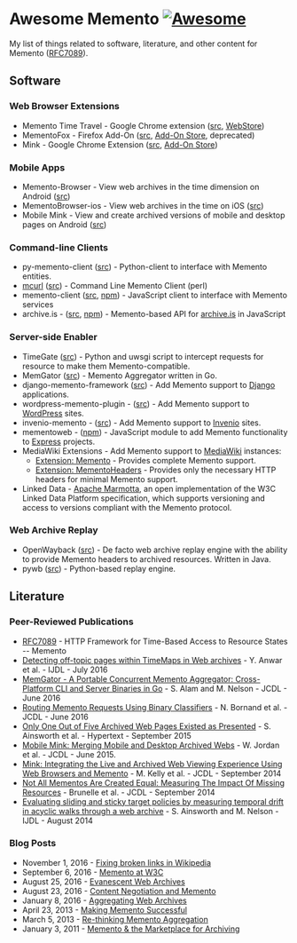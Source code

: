 # Awesome Memento [![Awesome](https://cdn.rawgit.com/sindresorhus/awesome/d7305f38d29fed78fa85652e3a63e154dd8e8829/media/badge.svg)](https://github.com/sindresorhus/awesome)
My list of things related to software, literature, and other content for Memento ([RFC7089](https://tools.ietf.org/html/rfc7089)).

## Software
### Web Browser Extensions
* Memento Time Travel - Google Chrome extension ([src](https://github.com/mementoweb/memento_chrome), [WebStore](https://chrome.google.com/webstore/detail/memento/jgbfpjledahoajcppakbgilmojkaghgm))
* MementoFox - Firefox Add-On ([src](https://code.google.com/archive/p/mementofox/), [Add-On Store](https://addons.mozilla.org/en-US/firefox/addon/mementofox/), deprecated)
* Mink - Google Chrome Extension ([src](https://github.com/machawk1/mink), [Add-On Store](https://chrome.google.com/webstore/detail/mink-integrate-live-archi/jemoalkmipibchioofomhkgimhofbbem))

### Mobile Apps
* Memento-Browser - View web archives in the time dimension on Android ([src](https://github.com/machawk1/mementobrowser-android))
* MementoBrowser-ios - View web archives in the time on iOS ([src](https://github.com/machawk1/mementobrowser-ios))
* Mobile Mink - View and create archived versions of mobile and desktop pages on Android ([src](https://github.com/thing342/mobilememento))

### Command-line Clients
* py-memento-client ([src](https://github.com/mementoweb/py-memento-client)) - Python-client to interface with Memento entities.
* [mcurl](https://ws-dl.blogspot.it/2013/05/2013-05-29-mcurl-command-line-memento.html) ([src](https://github.com/aalsum/mcurl)) - Command Line Memento Client (perl)
* memento-client ([src](https://github.com/jarofghosts/memento-client), [npm](https://www.npmjs.com/package/memento-client)) - JavaScript client to interface with Memento services
* archive.is - ([src](https://github.com/qvint/archive.is), [npm](https://www.npmjs.com/package/archive.is)) - Memento-based API for [archive.is](http://archive.is/) in JavaScript

### Server-side Enabler
* TimeGate ([src](https://github.com/mementoweb/timegate)) - Python and uwsgi script to intercept requests for resource to make them Memento-compatible.
* MemGator ([src](https://github.com/oduwsdl/memgator)) - Memento Aggregator written in Go.
* django-memento-framework ([src](https://github.com/pastpages/django-memento-framework)) - Add Memento support to [Django](https://www.djangoproject.com/) applications.
* wordpress-memento-plugin - ([src](https://github.com/pastpages/wordpress-memento-plugin)) - Add Memento support to [WordPress](https://wordpress.com/) sites.
* invenio-memento - ([src](https://github.com/inveniosoftware/invenio-memento)) - Add Memento support to [Invenio](http://invenio-software.org/) sites.
* mementoweb - ([npm](https://www.npmjs.com/package/mementoweb)) - JavaScript module to add Memento functionality to [Express](http://expressjs.com/) projects.
* MediaWiki Extensions - Add Memento support to [MediaWiki](https://www.mediawiki.org/wiki/MediaWiki) instances: 
  * [Extension: Memento](https://www.mediawiki.org/wiki/Extension:Memento) - Provides complete Memento support. 
  * [Extension: MementoHeaders](https://www.mediawiki.org/wiki/Extension:MementoHeaders) - Provides only the necessary HTTP headers for minimal Memento support.
* Linked Data - [Apache Marmotta](http://marmotta.apache.org/), an open implementation of the W3C Linked Data Platform specification, which supports versioning and access to versions compliant with the Memento protocol.

### Web Archive Replay
* OpenWayback ([src](https://github.com/iipc/openwayback)) - De facto web archive replay engine with the ability to provide Memento headers to archived resources. Written in Java.
* pywb ([src](https://github.com/ikreymer/pywb)) - Python-based replay engine.

## Literature
### Peer-Reviewed Publications
* [RFC7089](https://tools.ietf.org/html/rfc7089) - HTTP Framework for Time-Based Access to Resource States -- Memento
* [Detecting off-topic pages within TimeMaps in Web archives](http://link.springer.com/article/10.1007/s00799-016-0183-5) - Y. Anwar et al. - IJDL - July 2016
* [MemGator - A Portable Concurrent Memento Aggregator: Cross-Platform CLI and Server Binaries in Go](http://dl.acm.org/citation.cfm?id=2925452) - S. Alam and M. Nelson - JCDL - June 2016
* [Routing Memento Requests Using Binary Classifiers](http://dl.acm.org/citation.cfm?id=2910899) - 	N. Bornand et al. - JCDL - June 2016
* [Only One Out of Five Archived Web Pages Existed as Presented](http://dl.acm.org/citation.cfm?id=2791044) - S. Ainsworth et al. - Hypertext - September 2015
* [Mobile Mink: Merging Mobile and Desktop Archived Webs](http://dl.acm.org/citation.cfm?id=2756956) - W. Jordan et al. - JCDL - June 2015.
* [Mink: Integrating the Live and Archived Web Viewing Experience Using Web Browsers and Memento](http://dl.acm.org/citation.cfm?id=2740872) - M. Kelly et al. - JCDL - September 2014
* [Not All Mementos Are Created Equal: Measuring The Impact Of Missing Resources](http://dl.acm.org/citation.cfm?id=2740826) - Brunelle et al. - JCDL - September 2014
* [Evaluating sliding and sticky target policies by measuring temporal drift in acyclic walks through a web archive](http://link.springer.com/article/10.1007/s00799-014-0120-4) - S. Ainsworth and M. Nelson - IJDL - August 2014

### Blog Posts
* November 1, 2016 - [Fixing broken links in Wikipedia](http://blog.dshr.org/2016/11/fixing-broken-links-in-wikipedia.html) 
* September 6, 2016 - [Memento at W3C](http://blog.dshr.org/2016/09/memento-at-w3c.html)
* August 25, 2016 - [Evanescent Web Archives](http://blog.dshr.org/2016/08/evanescent-web-archives.html)
* August 23, 2016 - [Content Negotiation and Memento](http://blog.dshr.org/2016/08/content-negotiation-and-memento.html)
* January 8, 2016 - [Aggregating Web Archives](http://blog.dshr.org/2016/01/aggregating-web-archives.html)
* April 23, 2013 - [Making Memento Successful](http://blog.dshr.org/2013/04/making-memento-succesful.html)
* March 5, 2013 - [Re-thinking Memento Aggregation](http://blog.dshr.org/2013/03/re-thinking-memento-aggregation.html)
* January 3, 2011 - [Memento & the Marketplace for Archiving](http://blog.dshr.org/2011/01/memento-marketplace-for-archiving.html)
